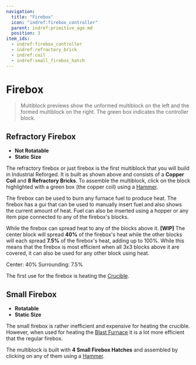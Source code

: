 ```yaml
---
navigation:
  title: "Firebox"
  icon: "indref:firebox_controller"
  parent: indref:primitive_age.md
  position: 3
item_ids:
  - indref:firebox_controller
  - indref:refractory_brick
  - indref:coil
  - indref:small_firebox_hatch
---
```


# Firebox

> Multiblock previews show the unformed multiblock on the left and the formed multiblock on the right.
> The green box indicates the controller block.

## Refractory Firebox

<GameScene zoom="3" interactive={true} fullWidth={true}>
    <MultiblockShape multiblock="indref:refractory_firebox"> </MultiblockShape>
</GameScene>

- **Not Rotatable**
- **Static Size**

The refractory firebox or just firebox is the first multiblock that you will build in Industrial Reforged.
It is built as shown above and consists of a <ItemImage id="indref:coil" scale="0.6" /> **Copper Coil** and <ItemImage id="indref:refractory_brick" scale="0.6" /> **8 Refractory Bricks**.
To assemble the multiblock, click on the block highlighted with a green box (the copper coil) using a <ItemImage id="indref:hammer" scale="0.6" /> [Hammer](./tools.md#hammer).

The firebox can be used to burn any furnace fuel to produce heat.
The firebox has a gui that can be used to manually insert fuel and also shows the current amount of heat.
Fuel can also be inserted using a hopper or any item pipe connected to any of the firebox's blocks.

While the firebox can spread heat to any of the blocks above it.
**[WIP]** The center block will spread **40%** of the firebox's heat while the other blocks will each spread **7.5%** of the firebox's heat, adding up to 100%.
While this means that the firebox is most efficient when all 3x3 blocks above it are covered, it can also be used for any other block using heat.

<GameScene zoom="3" interactive={true} fullWidth={true}>
<MultiblockShape multiblock="indref:refractory_firebox" unformed={false} showController={false}> </MultiblockShape>
<BoxAnnotation min="-1 0 -1" max="2 1 2" color="#AAAAAA">
Center: 40%
Surrounding: 7.5%
</BoxAnnotation>
<BlockAnnotation x="0" y="0" z="0" color="#FFFFFF" />
</GameScene>

The first use for the firebox is heating the <ItemImage id="indref:ceramic_crucible_controller" scale="0.6" /> [Crucible](./crucible.md).

## Small Firebox

<GameScene zoom="3" interactive={true} fullWidth={true}>
    <MultiblockShape multiblock="indref:small_firebox"> </MultiblockShape>
</GameScene>

- **Rotatable**
- **Static Size**

The small firebox is rather inefficient and expensive for heating the crucible.
However, when used for heating the <ItemImage id="indref:blast_furnace_controller" scale="0.6" /> [Blast Furnace](./blast_furnace.md) it is a lot more efficient that the regular firebox.

The multiblock is built with <ItemImage id="indref:small_firebox_hatch" scale="0.6" /> **4 Small Firebox Hatches** and assembled by clicking on any of them using a <ItemImage id="indref:hammer" scale="0.6" /> [Hammer](./tools.md#hammer).

